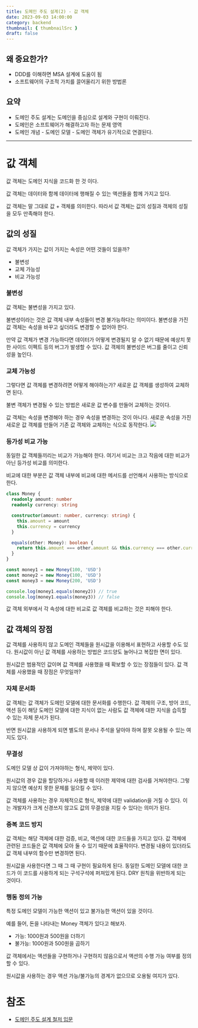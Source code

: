 ```yaml
---
title: 도메인 주도 설계(2) - 값 객체
date: 2023-09-03 14:00:00
category: backend
thumbnail: { thumbnailSrc }
draft: false
---
```


## 왜 중요한가?

- DDD를 이해하면 MSA 설계에 도움이 됨
- 소프트웨어의 구조적 가치를 끌어올리기 위한 방법론

## 요약

- 도메인 주도 설계는 도메인을 중심으로 설계와 구현이 이뤄진다.
- 도메인은 소프트웨어가 해결하고자 하는 문제 영역
- 도메인 개념 - 도메인 모델 - 도메인 객체가 유기적으로 연결된다.

---

# 값 객체

값 객체는 도메인 지식을 코드화 한 것 이다.

값 객체는 데이터와 함께 데이터에 행해질 수 있는 액션들을 함께 가지고 있다.

값 객체는 말 그대로 값 + 객체를 의미한다.
따라서 값 객체는 값의 성질과 객체의 성질을 모두 만족해야 한다.

## 값의 성질

값 객체가 가지는 값이 가지는 속성은 어떤 것들이 있을까?

- 불변성
- 교체 가능성
- 비교 가능성

### 불변성

값 객체는 불변성을 가지고 있다.

불변성이라는 것은 값 객체 내부 속성들이 변경 불가능하다는 의미이다.
불변성을 가진 값 객체는 속성을 바꾸고 싶더라도 변경할 수 없어야 한다.

만약 값 객체가 변경 가능하다면 데이터가 어떻게 변경될지 알 수 없기 때문에 예상치 못한 사이드 이펙트 등의 버그가 발생할 수 있다.
값 객체의 불변성은 버그를 줄이고 신뢰성을 높인다.

### 교체 가능성

그렇다면 값 객체를 변경하려면 어떻게 해야하는가?
새로운 값 객체를 생성하여 교체하면 된다.

불변 객체가 변경될 수 있는 방법은 새로운 값 변수를 만들어 교체하는 것이다.

값 객체는 속성을 변경해야 하는 경우 속성을 변경하는 것이 아니다.
새로운 속성을 가진 새로운 값 객체를 만들어 기존 값 객체와 교체하는 식으로 동작한다.
![](https://i.imgur.com/ttfcvAb.png)

### 등가성 비교 가능

동일한 값 객체들끼리는 비교가 가능해야 한다.
여기서 비교는 크고 작음에 대한 비교가 아닌 등가성 비교를 의미한다.

비교에 대한 부분은 값 객체 내부에 비교에 대한 메서드를 선언해서 사용하는 방식으로 한다.

```ts
class Money {
  readonly amount: number
  readonly currency: string

  constructor(amount: number, currency: string) {
    this.amount = amount
    this.currency = currency
  }

  equals(other: Money): boolean {
    return this.amount === other.amount && this.currency === other.currency
  }
}

const money1 = new Money(100, 'USD')
const money2 = new Money(100, 'USD')
const money3 = new Money(200, 'USD')

console.log(money1.equals(money2)) // true
console.log(money1.equals(money3)) // false
```

값 객체 외부에서 각 속성에 대한 비교로 값 객체를 비교하는 것은 피해야 한다.

## 값 객체의 장점

값 객체를 사용하지 않고 도메인 객체들을 원시값을 이용해서 표현하고 사용할 수도 있다.
원시값이 아닌 값 객체를 사용하는 방법은 코드양도 늘어나고 복잡한 면이 있다.

원시값은 범용적인 값이며 값 객체를 사용했을 때 확보할 수 있는 장점들이 있다.
값 객체를 사용했을 때 장점은 무엇일까?

### 자체 문서화

값 객체는 값 객체가 도메인 모델에 대한 문서화를 수행한다.
값 객체의 구조, 방어 코드, 액션 등이 해당 도메인 모델에 대한 지식이 없는 사람도 값 객체에 대한 지식을 습득할 수 있는 자체 문서가 된다.

반면 원시값을 사용하게 되면 별도의 문서나 주석을 달아야 하며 잘못 오용될 수 있는 여지도 있다.

### 무결성

도메인 모델 상 값이 가져야하는 형식, 제약이 있다.

원시값의 경우 값을 할당하거나 사용할 때 이러한 제약에 대한 검사를 거쳐야한다.
그렇지 않으면 예상치 못한 문제를 일으킬 수 있다.

값 객체를 사용하는 경우 자체적으로 형식, 제약에 대한 validation을 거칠 수 있다.
이는 개발자가 크게 신경쓰지 않고도 값의 무결성을 지킬 수 있다는 의미가 된다.

### 중복 코드 방지

값 객체는 해당 객체에 대한 검증, 비교, 액션에 대한 코드들을 가지고 있다.
값 객체에 관련된 코드들은 값 객체에 모아 둘 수 있기 때문에 효율적이다.
변경될 내용이 있더라도 값 객체 내부의 함수만 변경하면 된다.

원시값을 사용한다면 그 때 그 때 구현이 필요하게 된다.
동일한 도메인 모델에 대한 코드가 이 코드를 사용하게 되는 구석구석에 퍼져있게 된다.
DRY 원칙을 위반하게 되는 것이다.

### 행동 정의 가능

특정 도메인 모델이 가능한 액션이 있고 불가능한 액션이 있을 것이다.

예를 들어, 돈을 나타내는 Money 객체가 있다고 해보자.

- 가능: 1000원과 500원을 더하기
- 불가능: 1000원과 500원을 곱하기

값 객체에서는 액션들을 구현하거나 구현하지 않음으로서 액션의 수행 가능 여부를 정의할 수 있다.

원시값을 사용하는 경우 액션 가능/불가능의 경계가 없으므로 오용될 여지가 있다.

# 참조

- [도메인 주도 설계 철저 입문](https://www.yes24.com/Product/Goods/93384475)
